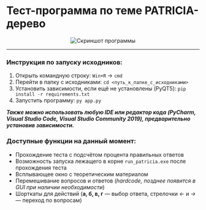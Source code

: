 # Тест-программа по теме PATRICIA-дерево
<p align="center">
  <img src="https://telegra.ph/file/64c1ffee16515358828a4.png" alt="Скриншот программы"/>
</p>

---

### Инструкция по запуску исходников:

1. Открыть командную строку: `Win+R` → `cmd`
2. Перейти в папку с исходниками: `cd <путь_к_папке_с_исходниками>`
3. Установить зависимости, если ещё не установлены (PyQT5): `pip install -r requirements.txt`
4. Запустить программу: `py app.py`

***Также можно использовать любую IDE или редактор кода _(PyCharm, Visual Studio Code, Visual Studio Community 2019)_, предварительно установив зависимости.***

### Доступные функции на данный момент:
- Прохождение теста с подсчётом процента правильных ответов
- Возможность запуска лежащего в корне `run_patricia.exe` после прохождения теста
- Всплывающее окно с теоретическим материалом
- Перемешивание вопросов и ответов (_hardcode, позднее появится в GUI при наличии необходимости_)
- Шорткаты для действий (**а, б, в, г** — выбор ответа, стрелочки *←* и *→* — переход по вопросам)
